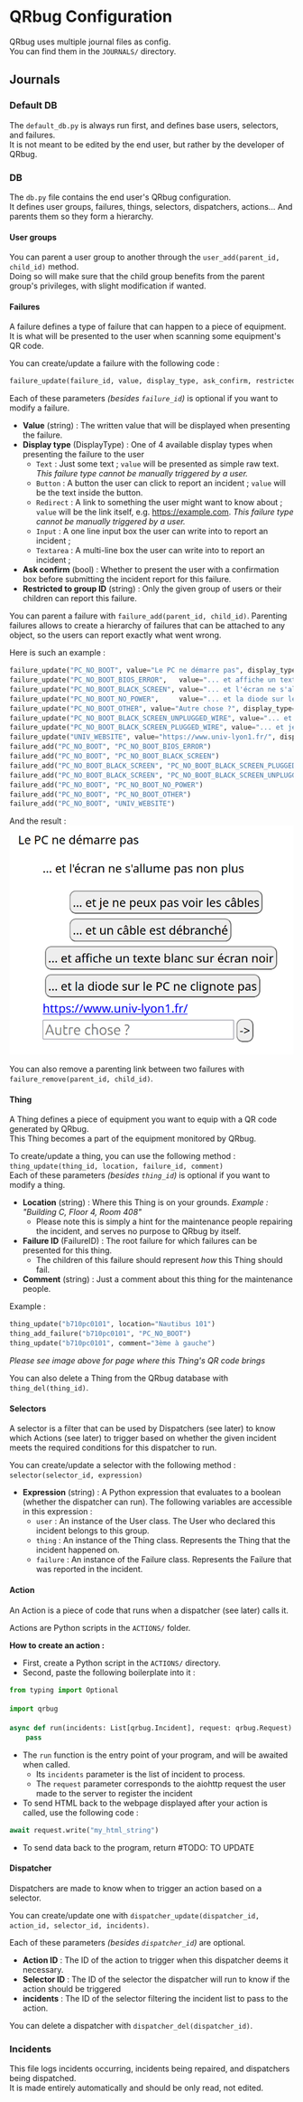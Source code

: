 # QRbug Configuration

QRbug uses multiple journal files as config.  
You can find them in the `JOURNALS/` directory.

## Journals
### Default DB
The `default_db.py` is always run first, and defines base users, selectors, and failures.  
It is not meant to be edited by the end user, but rather by the developer of QRbug.

### DB
The `db.py` file contains the end user's QRbug configuration.  
It defines user groups, failures, things, selectors, dispatchers, actions... And parents them so they form a hierarchy.

#### User groups
You can parent a user group to another through the `user_add(parent_id, child_id)` method.  
Doing so will make sure that the child group benefits from the parent group's privileges, with slight modification if wanted.

#### Failures
A failure defines a type of failure that can happen to a piece of equipment.  
It is what will be presented to the user when scanning some equipment's QR code.

You can create/update a failure with the following code :
```py
failure_update(failure_id, value, display_type, ask_confirm, restricted_to_group_id)
```
Each of these parameters *(besides `failure_id`)* is optional if you want to modify a failure.

- **Value** (string) : The written value that will be displayed when presenting the failure.
- **Display type** (DisplayType) : One of 4 available display types when presenting the failure to the user
  - `Text` : Just some text ; `value` will be presented as simple raw text. _This failure type cannot be manually triggered by a user._
  - `Button` : A button the user can click to report an incident ; `value` will be the text inside the button. 
  - `Redirect` : A link to something the user might want to know about ; `value` will be the link itself, e.g. https://example.com. _This failure type cannot be manually triggered by a user._
  - `Input` : A one line input box the user can write into to report an incident ;
  - `Textarea` : A multi-line box the user can write into to report an incident ;
- **Ask confirm** (bool) : Whether to present the user with a confirmation box before submitting the incident report for this failure.
- **Restricted to group ID** (string) : Only the given group of users or their children can report this failure.

You can parent a failure with `failure_add(parent_id, child_id)`.
Parenting failures allows to create a hierarchy of failures that can be attached to any object, so the users can report exactly what went wrong.

Here is such an example :
```py
failure_update("PC_NO_BOOT", value="Le PC ne démarre pas", display_type=Text, restricted_to_group_id="ROOT")
failure_update("PC_NO_BOOT_BIOS_ERROR",   value="... et affiche un texte blanc sur écran noir", display_type=Button, ask_confirm=True, restricted_to_group_id="ROOT")
failure_update("PC_NO_BOOT_BLACK_SCREEN", value="... et l'écran ne s'allume pas non plus", display_type=Text, ask_confirm=True, restricted_to_group_id="ROOT")
failure_update("PC_NO_BOOT_NO_POWER",     value="... et la diode sur le PC ne clignote pas", display_type=Button, ask_confirm=True, restricted_to_group_id="ROOT")
failure_update("PC_NO_BOOT_OTHER", value="Autre chose ?", display_type=Input, ask_confirm=True, restricted_to_group_id="ROOT")
failure_update("PC_NO_BOOT_BLACK_SCREEN_UNPLUGGED_WIRE", value="... et un câble est débranché", display_type=Button, ask_confirm=True, restricted_to_group_id="ROOT")
failure_update("PC_NO_BOOT_BLACK_SCREEN_PLUGGED_WIRE", value="... et je ne peux pas voir les câbles", display_type=Button, ask_confirm=True, restricted_to_group_id=None)
failure_update("UNIV_WEBSITE", value="https://www.univ-lyon1.fr/", display_type=Redirect, restricted_to_group_id="ROOT")
failure_add("PC_NO_BOOT", "PC_NO_BOOT_BIOS_ERROR")
failure_add("PC_NO_BOOT", "PC_NO_BOOT_BLACK_SCREEN")
failure_add("PC_NO_BOOT_BLACK_SCREEN", "PC_NO_BOOT_BLACK_SCREEN_PLUGGED_WIRE")
failure_add("PC_NO_BOOT_BLACK_SCREEN", "PC_NO_BOOT_BLACK_SCREEN_UNPLUGGED_WIRE")
failure_add("PC_NO_BOOT", "PC_NO_BOOT_NO_POWER")
failure_add("PC_NO_BOOT", "PC_NO_BOOT_OTHER")
failure_add("PC_NO_BOOT", "UNIV_WEBSITE")
```

And the result :  
![Failures List Screen](./img/failures_list_screen.png)

You can also remove a parenting link between two failures with `failure_remove(parent_id, child_id)`.

#### Thing
A Thing defines a piece of equipment you want to equip with a QR code generated by QRbug.  
This Thing becomes a part of the equipment monitored by QRbug.

To create/update a thing, you can use the following method : `thing_update(thing_id, location, failure_id, comment)`  
Each of these parameters *(besides `thing_id`)* is optional if you want to modify a thing.

- **Location** (string) : Where this Thing is on your grounds. _Example : "Building C, Floor 4, Room 408"_
  - Please note this is simply a hint for the maintenance people repairing the incident, and serves no purpose to QRbug by itself.
- **Failure ID** (FailureID) : The root failure for which failures can be presented for this thing.
  - The children of this failure should represent _how_ this Thing should fail.
- **Comment** (string) : Just a comment about this thing for the maintenance people.

Example :  
```py
thing_update("b710pc0101", location="Nautibus 101")
thing_add_failure("b710pc0101", "PC_NO_BOOT")
thing_update("b710pc0101", comment="3ème à gauche")
```
*Please see image above for page where this Thing's QR code brings*

You can also delete a Thing from the QRbug database with `thing_del(thing_id)`.

#### Selectors
A selector is a filter that can be used by Dispatchers (see later) to know which Actions (see later) to trigger based on whether the given incident meets the required conditions for this dispatcher to run.

You can create/update a selector with the following method : `selector(selector_id, expression)`

- **Expression** (string) : A Python expression that evaluates to a boolean (whether the dispatcher can run). The following variables are accessible in this expression :
  - `user` : An instance of the User class. The User who declared this incident belongs to this group.
  - `thing` : An instance of the Thing class. Represents the Thing that the incident happened on.
  - `failure` : An instance of the Failure class. Represents the Failure that was reported in the incident.

#### Action
An Action is a piece of code that runs when a dispatcher (see later) calls it.

Actions are Python scripts in the `ACTIONS/` folder.  

**How to create an action :**
- First, create a Python script in the `ACTIONS/` directory.
- Second, paste the following boilerplate into it :
```py
from typing import Optional

import qrbug

async def run(incidents: List[qrbug.Incident], request: qrbug.Request) -> Optional[str]:
    pass
```
- The `run` function is the entry point of your program, and will be awaited when called.
  - Its `incidents` parameter is the list of incident to process.
  - The `request` parameter corresponds to the aiohttp request the user made to the server to register the incident
- To send HTML back to the webpage displayed after your action is called, use the following code :
```py
await request.write("my_html_string")
```
- To send data back to the program, return #TODO: TO UPDATE

#### Dispatcher
Dispatchers are made to know when to trigger an action based on a selector.

You can create/update one with `dispatcher_update(dispatcher_id, action_id, selector_id, incidents)`.

Each of these parameters _(besides `dispatcher_id`)_ are optional.

- **Action ID** : The ID of the action to trigger when this dispatcher deems it necessary.
- **Selector ID** : The ID of the selector the dispatcher will run to know if the action should be triggered
- **incidents** : The ID of the selector filtering the incident list to pass to the action.

You can delete a dispatcher with `dispatcher_del(dispatcher_id)`.

### Incidents
This file logs incidents occurring, incidents being repaired, and dispatchers being dispatched.  
It is made entirely automatically and should be only read, not edited.
